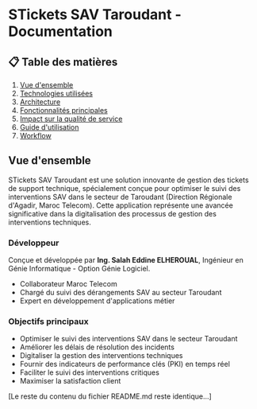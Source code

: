 # STickets SAV Taroudant - Documentation

## 📋 Table des matières

1. [Vue d'ensemble](#vue-densemble)
2. [Technologies utilisées](#technologies-utilisées)
3. [Architecture](#architecture)
4. [Fonctionnalités principales](#fonctionnalités-principales)
5. [Impact sur la qualité de service](#impact-sur-la-qualité-de-service)
6. [Guide d'utilisation](#guide-dutilisation)
7. [Workflow](#workflow)

## Vue d'ensemble

STickets SAV Taroudant est une solution innovante de gestion des tickets de support technique, spécialement conçue pour optimiser le suivi des interventions SAV dans le secteur de Taroudant (Direction Régionale d'Agadir, Maroc Telecom). Cette application représente une avancée significative dans la digitalisation des processus de gestion des interventions techniques.

### Développeur

Conçue et développée par **Ing. Salah Eddine ELHEROUAL**, Ingénieur en Génie Informatique - Option Génie Logiciel.
- Collaborateur Maroc Telecom
- Chargé du suivi des dérangements SAV au secteur Taroudant
- Expert en développement d'applications métier

### Objectifs principaux

- Optimiser le suivi des interventions SAV dans le secteur Taroudant
- Améliorer les délais de résolution des incidents
- Digitaliser la gestion des interventions techniques
- Fournir des indicateurs de performance clés (PKI) en temps réel
- Faciliter le suivi des interventions critiques
- Maximiser la satisfaction client

[Le reste du contenu du fichier README.md reste identique...]